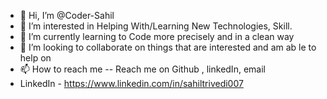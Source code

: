- 👋 Hi, I’m @Coder-Sahil
- 👀 I’m interested in Helping With/Learning New Technologies, Skill.
- 🌱 I’m currently learning to Code more precisely and in a clean way
- 💞️ I’m looking to collaborate on things that are interested and am ab le to help on
- 📫 How to reach me -- Reach me on Github , linkedIn, email
- LinkedIn - https://www.linkedin.com/in/sahiltrivedi007

<!---
Coder-Sahil/Coder-Sahil is a ✨ special ✨ repository because its `README.md` (this file) appears on your GitHub profile.
You can click the Preview link to take a look at your changes.
--->
